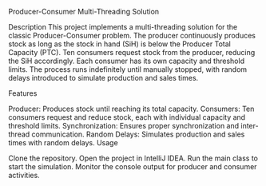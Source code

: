 Producer-Consumer Multi-Threading Solution

Description
This project implements a multi-threading solution for the classic Producer-Consumer problem. The producer continuously produces stock as long as the stock in hand (SiH) is below the Producer Total Capacity (PTC). Ten consumers request stock from the producer, reducing the SiH accordingly. Each consumer has its own capacity and threshold limits. The process runs indefinitely until manually stopped, with random delays introduced to simulate production and sales times.

Features

Producer: Produces stock until reaching its total capacity.
Consumers: Ten consumers request and reduce stock, each with individual capacity and threshold limits.
Synchronization: Ensures proper synchronization and inter-thread communication.
Random Delays: Simulates production and sales times with random delays.
Usage

Clone the repository.
Open the project in IntelliJ IDEA.
Run the main class to start the simulation.
Monitor the console output for producer and consumer activities.
